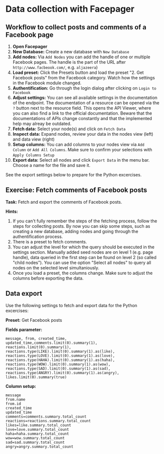 # Data collection with Facepager 

## Workflow to collect posts and comments of a Facebook page

1. **Open Facepager**
2. **New Database:** Create a new database with ```New Database```
3. **Add nodes:** Via ```Add Nodes``` you can add the handle of one or multiple Facebook pages. The handle is the part of the URL after `http://www.facbeook.com/`, e.g. `aljazeera`)
4. **Load preset:** Click the Presets button and load the preset "2. Get Facebook posts" from the Facebook category.  Watch how the settings in the Facebook module changed.
5. **Authentification:** Go through the login dialog after clicking on `Login to Facebook`
6. **Adjust settings:** You can see all available settings in the documentation of the endpoint. The documentation of a resource can be opened via the `?` button next to the resource field. This opens the API Viewer, where you can also find a link to the official documentation. Beware that the documentations of APIs change constantly and that the implemented help may alreay be outdated. 
7. **Fetch data:** Select your node(s) and click on `Fetch Data`
8. **Inspect data:** Expand nodes, review your data in the nodes view (left) and data view (right)
9. **Setup columns:** You can add columns to your nodes view via `Add Column` or `Add All Columns`. Make sure to confirm your selections with `Apply Columns Setup`
10. **Export data:** Select all nodes and click `Export Data` in the menu bar. Choose a name for the file and save it. 

See the export settings below to prepare for the Python excercises.

## Exercise: Fetch comments of Facebook posts

**Task:** Fetch and export the comments of Facebook posts. 

**Hints:**
1. If you can't fully remember the steps of the fetching process, follow the steps for collecting posts. By now you can skip some steps, such as creating a new database, adding nodes and going through the authentification process.
2. There is a preset to fetch comments. 
3. You can adjust the level for which the query should be executed in the settings section. Manually added seed nodes are on level 1 (e.g. page handle), data queried in the first step can be found on level 2 (so called "child nodes"). You can use the option "Select all nodes" to query all nodes on the selected level simultaniously. 
4. Once you load a preset, the columns change. Make sure to adjust the columns before exporting the data. 

 
## Data export

Use the following settings to fetch and export data for the Python excercises:

**Preset:**
Get Facebook posts

**Fields parameter:**
```
message, from, created_time, updated_time,comments.limit(0).summary(1), reactions.limit(0).summary(1), reactions.type(LIKE).limit(0).summary(1).as(like), reactions.type(LOVE).limit(0).summary(1).as(love), reactions.type(HAHA).limit(0).summary(1).as(haha), reactions.type(WOW).limit(0).summary(1).as(wow), reactions.type(SAD).limit(0).summary(1).as(sad), reactions.type(ANGRY).limit(0).summary(1).as(angry), likes.limit(0).summary(true)
```

**Column setup:**  
```
message
from.name
from.id
created_time
updated_time
comments=comments.summary.total_count
reactions=reactions.summary.total_count
likes=like.summary.total_count
love=love.summary.total_count
haha=haha.summary.total_count
wow=wow.summary.total_count
sad=sad.summary.total_count
angry=angry.summary.total_count
```
